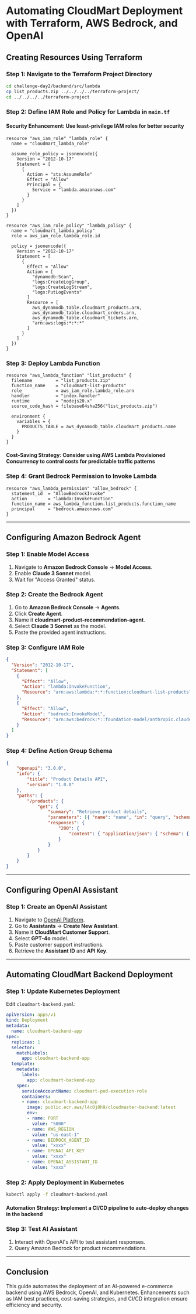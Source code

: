 # Automating CloudMart Deployment with Terraform, AWS Bedrock, and OpenAI

## Creating Resources Using Terraform

### Step 1: Navigate to the Terraform Project Directory

```zsh
cd challenge-day2/backend/src/lambda
cp list_products.zip ../../../../terraform-project/
cd ../../../../terraform-project
```

### Step 2: Define IAM Role and Policy for Lambda in `main.tf`

#### **Security Enhancement:** Use least-privilege IAM roles for better security

```hcl
resource "aws_iam_role" "lambda_role" {
  name = "cloudmart_lambda_role"

  assume_role_policy = jsonencode({
    Version = "2012-10-17"
    Statement = [
      {
        Action = "sts:AssumeRole"
        Effect = "Allow"
        Principal = {
          Service = "lambda.amazonaws.com"
        }
      }
    ]
  })
}

resource "aws_iam_role_policy" "lambda_policy" {
  name = "cloudmart_lambda_policy"
  role = aws_iam_role.lambda_role.id

  policy = jsonencode({
    Version = "2012-10-17"
    Statement = [
      {
        Effect = "Allow"
        Action = [
          "dynamodb:Scan",
          "logs:CreateLogGroup",
          "logs:CreateLogStream",
          "logs:PutLogEvents"
        ]
        Resource = [
          aws_dynamodb_table.cloudmart_products.arn,
          aws_dynamodb_table.cloudmart_orders.arn,
          aws_dynamodb_table.cloudmart_tickets.arn,
          "arn:aws:logs:*:*:*"
        ]
      }
    ]
  })
}
```

### Step 3: Deploy Lambda Function

```hcl
resource "aws_lambda_function" "list_products" {
  filename         = "list_products.zip"
  function_name    = "cloudmart-list-products"
  role             = aws_iam_role.lambda_role.arn
  handler          = "index.handler"
  runtime          = "nodejs20.x"
  source_code_hash = filebase64sha256("list_products.zip")

  environment {
    variables = {
      PRODUCTS_TABLE = aws_dynamodb_table.cloudmart_products.name
    }
  }
}
```

#### **Cost-Saving Strategy:** Consider using **AWS Lambda Provisioned Concurrency** to control costs for predictable traffic patterns

### Step 4: Grant Bedrock Permission to Invoke Lambda

```hcl
resource "aws_lambda_permission" "allow_bedrock" {
  statement_id  = "AllowBedrockInvoke"
  action        = "lambda:InvokeFunction"
  function_name = aws_lambda_function.list_products.function_name
  principal     = "bedrock.amazonaws.com"
}
```

---

## Configuring Amazon Bedrock Agent

### Step 1: Enable Model Access

1. Navigate to **Amazon Bedrock Console** → **Model Access**.
2. Enable **Claude 3 Sonnet** model.
3. Wait for "Access Granted" status.

### Step 2: Create the Bedrock Agent

1. Go to **Amazon Bedrock Console** → **Agents**.
2. Click **Create Agent**.
3. Name it **cloudmart-product-recommendation-agent**.
4. Select **Claude 3 Sonnet** as the model.
5. Paste the provided agent instructions.

### Step 3: Configure IAM Role

```json
{
  "Version": "2012-10-17",
  "Statement": [
    {
      "Effect": "Allow",
      "Action": "lambda:InvokeFunction",
      "Resource": "arn:aws:lambda:*:*:function:cloudmart-list-products"
    },
    {
      "Effect": "Allow",
      "Action": "bedrock:InvokeModel",
      "Resource": "arn:aws:bedrock:*::foundation-model/anthropic.claude-3-sonnet-20240229-v1:0"
    }
  ]
}
```

### Step 4: Define Action Group Schema

```json
{
    "openapi": "3.0.0",
    "info": {
        "title": "Product Details API",
        "version": "1.0.0"
    },
    "paths": {
        "/products": {
            "get": {
                "summary": "Retrieve product details",
                "parameters": [{ "name": "name", "in": "query", "schema": { "type": "string" } }],
                "responses": {
                    "200": {
                        "content": { "application/json": { "schema": { "type": "array", "items": { "type": "object", "properties": { "name": { "type": "string" }, "description": { "type": "string" }, "price": { "type": "number" } } } } } }
                    }
                }
            }
        }
    }
}
```

---

## Configuring OpenAI Assistant

### Step 1: Create an OpenAI Assistant

1. Navigate to [OpenAI Platform](https://platform.openai.com/).
2. Go to **Assistants** → **Create New Assistant**.
3. Name it **CloudMart Customer Support**.
4. Select **GPT-4o** model.
5. Paste customer support instructions.
6. Retrieve the **Assistant ID** and **API Key**.

---

## Automating CloudMart Backend Deployment

### Step 1: Update Kubernetes Deployment

Edit `cloudmart-backend.yaml`:

```yaml
apiVersion: apps/v1
kind: Deployment
metadata:
  name: cloudmart-backend-app
spec:
  replicas: 1
  selector:
    matchLabels:
      app: cloudmart-backend-app
  template:
    metadata:
      labels:
        app: cloudmart-backend-app
    spec:
      serviceAccountName: cloudmart-pod-execution-role
      containers:
      - name: cloudmart-backend-app
        image: public.ecr.aws/l4c0j8h9/cloudmaster-backend:latest
        env:
        - name: PORT
          value: "5000"
        - name: AWS_REGION
          value: "us-east-1"
        - name: BEDROCK_AGENT_ID
          value: "xxxx"
        - name: OPENAI_API_KEY
          value: "xxxx"
        - name: OPENAI_ASSISTANT_ID
          value: "xxxx"
```

### Step 2: Apply Deployment in Kubernetes

```zsh
kubectl apply -f cloudmart-backend.yaml
```

#### **Automation Strategy:** Implement a **CI/CD pipeline** to auto-deploy changes in the backend

### Step 3: Test AI Assistant

1. Interact with OpenAI's API to test assistant responses.
2. Query Amazon Bedrock for product recommendations.

---

## Conclusion

This guide automates the deployment of an AI-powered e-commerce backend using AWS Bedrock, OpenAI, and Kubernetes. Enhancements such as IAM best practices, cost-saving strategies, and CI/CD integration ensure efficiency and security.

